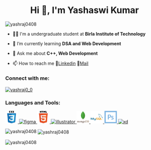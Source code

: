 <h1 align="center">Hi 👋, I'm Yashaswi Kumar</h1>
<p align="left"> <img src="https://komarev.com/ghpvc/?username=yashraj0408&label=Profile%20views&color=0e75b6&style=flat" alt="yashraj0408" /> </p>

- 👨‍💻 I'm a undergraduate student at **Birla Institute of Technology**

- 🌱 I’m currently learning **DSA and Web Development**

- 💬 Ask me about **C++, Web Development**

- 📫 How to reach me 👻[Linkedin](https://www.linkedin.com/in/yashaswi-kumar-500774188/)  📧[Mail](mailto:yashraj7346@gmail.com)

<h3 align="left">Connect with me:</h3>
<p align="left">
<a href="https://www.codechef.com/users/yashraj0_0" target="blank"><img align="center" src="https://cdn.jsdelivr.net/npm/simple-icons@3.1.0/icons/codechef.svg" alt="yashraj0_0" height="30" width="40" /></a>
</p>

<h3 align="left">Languages and Tools:</h3>
<p align="left"> <a href="https://www.w3schools.com/css/" target="_blank" rel="noreferrer"> <img src="https://raw.githubusercontent.com/devicons/devicon/master/icons/css3/css3-original-wordmark.svg" alt="css3" width="40" height="40"/> </a> <a href="https://www.figma.com/" target="_blank" rel="noreferrer"> <img src="https://www.vectorlogo.zone/logos/figma/figma-icon.svg" alt="figma" width="40" height="40"/> </a> <a href="https://www.w3.org/html/" target="_blank" rel="noreferrer"> <img src="https://raw.githubusercontent.com/devicons/devicon/master/icons/html5/html5-original-wordmark.svg" alt="html5" width="40" height="40"/> </a> <a href="https://www.adobe.com/in/products/illustrator.html" target="_blank" rel="noreferrer"> <img src="https://www.vectorlogo.zone/logos/adobe_illustrator/adobe_illustrator-icon.svg" alt="illustrator" width="40" height="40"/> </a> <a href="https://www.mongodb.com/" target="_blank" rel="noreferrer"> <img src="https://raw.githubusercontent.com/devicons/devicon/master/icons/mongodb/mongodb-original-wordmark.svg" alt="mongodb" width="40" height="40"/> </a> <a href="https://www.mysql.com/" target="_blank" rel="noreferrer"> <img src="https://raw.githubusercontent.com/devicons/devicon/master/icons/mysql/mysql-original-wordmark.svg" alt="mysql" width="40" height="40"/> </a> <a href="https://www.photoshop.com/en" target="_blank" rel="noreferrer"> <img src="https://raw.githubusercontent.com/devicons/devicon/master/icons/photoshop/photoshop-line.svg" alt="photoshop" width="40" height="40"/> </a> <a href="https://www.adobe.com/products/xd.html" target="_blank" rel="noreferrer"> <img src="https://cdn.worldvectorlogo.com/logos/adobe-xd.svg" alt="xd" width="40" height="40"/> </a> </p>

<p><img align="left" src="https://github-readme-stats.vercel.app/api/top-langs?username=yashraj0408&show_icons=true&locale=en&layout=compact" alt="yashraj0408" /></p>

<p>&nbsp;<img align="center" src="https://github-readme-stats.vercel.app/api?username=yashraj0408&show_icons=true&locale=en" alt="yashraj0408" /></p>

<p><img align="center" src="https://github-readme-streak-stats.herokuapp.com/?user=yashraj0408&" alt="yashraj0408" /></p>
